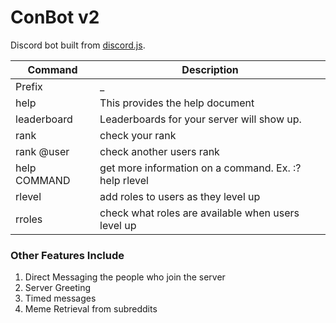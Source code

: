 # ConBot v2
Discord bot built from [discord.js](https://discord.js.org/#/).

| Command | Description |
| ------ | ------ |
| Prefix | _ |
| help | This provides the help document |
| leaderboard | Leaderboards for your server will show up. |
| rank | check your rank |
| rank @user | check another users rank |
| help COMMAND | get more information on a command. Ex. :?help rlevel |
| rlevel | add roles to users as they level up |
| rroles | check what roles are available when users level up |

### Other Features Include

1. Direct Messaging the people who join the server
2. Server Greeting
3. Timed messages
4. Meme Retrieval from subreddits
